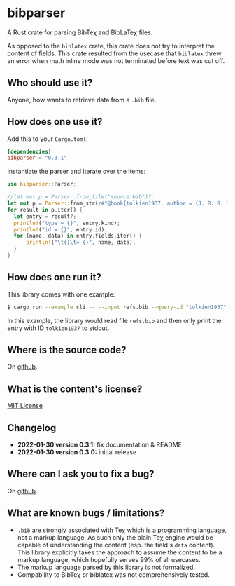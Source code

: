 # bibparser

A Rust crate for parsing BibTeχ and BibLaTeχ files.

As opposed to the `biblatex` crate, this crate does not try to interpret the content of fields.
This crate resulted from the usecase that `biblatex` threw an error when math inline mode was not terminated before text was cut off.

## Who should use it?

Anyone, how wants to retrieve data from a `.bib` file.

## How does one use it?

Add this to your `Cargo.toml`:
```toml
[dependencies]
bibparser = "0.3.1"
```

Instantiate the parser and iterate over the items:
```rust
use bibparser::Parser;

//let mut p = Parser::from_file("source.bib")?;
let mut p = Parser::from_str(r#"@book{tolkien1937, author = {J. R. R. Tolkien}}"#)?;
for result in p.iter() {
  let entry = result?;
  println!("type = {}", entry.kind);
  println!("id = {}", entry.id);
  for (name, data) in entry.fields.iter() {
      println!("\t{}\t= {}", name, data);
  }
}
```

## How does one run it?

This library comes with one example:

```bash
$ cargo run --example cli -- --input refs.bib --query-id "tolkien1937"
```

In this example, the library would read file `refs.bib` and then only print the entry with ID `tolkien1937` to stdout.

## Where is the source code?

On [github](https://github.com/typho/bibparser).

## What is the content's license?

[MIT License](LICENSE.txt)

## Changelog

* **2022-01-30 version 0.3.1:** fix documentation & README
* **2022-01-30 version 0.3.0:** initial release

## Where can I ask you to fix a bug?

On [github](https://github.com/typho/bibparser/issues).

## What are known bugs / limitations?

- `.bib` are strongly associated with Teχ which is a programming language, not a markup language. As such only the plain Teχ engine would be capable of understanding the content (esp. the field's `data` content). This library explicitly takes the approach to assume the content to be a markup language, which hopefully serves 99% of all usecases.
- The markup language parsed by this library is not formalized.
- Compability to BibTeχ or biblatex was not comprehensively tested.
